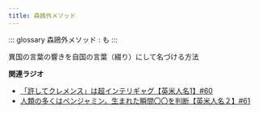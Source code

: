 ```yaml
---
title: 森鴎外メソッド
---
```


::: glossary
森鴎外メソッド : も
:::

異国の言葉の響きを自国の言葉（綴り）にして名づける方法

**関連ラジオ**

-   [「許してクレメンス」は超インテリギャグ【英米人名1】#60](https://www.youtube.com/watch?v=bkZbSiwHBWc)
-   [人類の多くはベンジャミン。生まれた瞬間〇〇を判断【英米人名２】#61](https://www.youtube.com/watch?v=SbV9O7Gd4Sk)
